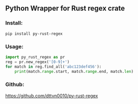 ## Python Wrapper for Rust regex crate  

### Install:  
    pip install py-rust-regex

### Usage:  

```python
import py_rust_regex as pr
reg = pr.new_regex('[0-9]+')
for match in reg.find_all('abc123def456'):
    print(match.range.start, match.range.end, match.len)
```

### Github:  
https://github.com/dttvn0010/py-rust-regex
